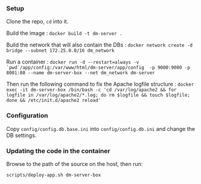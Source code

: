 ### Setup

Clone the repo, `cd` into it.

Build the image :
``docker build -t dm-server .``

Build the network that will also contain the DBs :
``docker network create -d bridge --subnet 172.25.0.0/16 dm_network``

Run a container :
``docker run -d --restart=always -v `pwd`/app/config:/var/www/html/dm-server/app/config  -p 9000:9000 -p 8001:80 --name dm-server-box --net dm_network dm-server``

Then run the following command to fix the Apache logfile structure :
``docker exec -it dm-server-box /bin/bash -c 'cd /var/log/apache2 && for logfile in /var/log/apache2/*.log; do rm $logfile && touch $logfile; done && /etc/init.d/apache2 reload'``


### Configuration

Copy `config/config.db.base.ini` into `config/config.db.ini` and change the DB settings.


### Updating the code in the container

Browse to the path of the source on the host, then run: 
```bash
scripts/deploy-app.sh dm-server-box
```